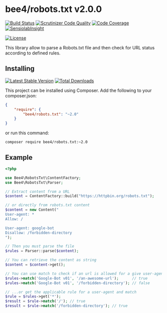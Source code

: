 bee4/robots.txt v2.0.0
======================

[![Build Status](https://img.shields.io/travis/bee4/robots.txt.svg?style=flat-square)](https://travis-ci.org/bee4/robots.txt)
[![Scrutinizer Code Quality](https://img.shields.io/scrutinizer/g/bee4/robots.txt.svg?style=flat-square)](https://scrutinizer-ci.com/g/bee4/robots.txt/?branch=develop)
[![Code Coverage](https://img.shields.io/scrutinizer/coverage/g/bee4/robots.txt.svg?style=flat-square)](https://scrutinizer-ci.com/g/bee4/robots.txt/)
[![SensiolabInsight](https://img.shields.io/sensiolabs/i/eeb48794-6ffb-4c54-8867-56c077d77008.svg?style=flat-square)](https://insight.sensiolabs.com/projects/eeb48794-6ffb-4c54-8867-56c077d77008)

[![License](https://img.shields.io/packagist/l/bee4/robots.txt.svg?style=flat-square)](https://packagist.org/packages/bee4/robots.txt)

This library allow to parse a Robots.txt file and then check for URL status according to defined rules.


Installing
----------
[![Latest Stable Version](https://img.shields.io/packagist/v/bee4/robots.txt.svg?style=flat-square)](https://packagist.org/packages/bee4/robots.txt)
[![Total Downloads](https://img.shields.io/packagist/dm/bee4/robots.txt.svg?style=flat-square)](https://packagist.org/packages/bee4/robots.txt)

This project can be installed using Composer. Add the following to your composer.json:

```JSON
{
    "require": {
        "bee4/robots.txt": "~2.0"
    }
}
```

or run this command:

```Shell
composer require bee4/robots.txt:~2.0
```

Example
-------

```PHP
<?php

use Bee4\RobotsTxt\ContentFactory;
use Bee4\RobotsTxt\Parser;

// Extract content from a URL
$content = ContentFactory::build("https://httpbin.org/robots.txt");

// or directly from robots.txt content
$content = new Content("
User-agent: *
Allow: /

User-agent: google-bot
Disallow: /forbidden-directory
");

// Then you must parse the file
$rules = Parser::parse($content);

// You can retrieve the content as string
$content = $content->get();

// You can use match to check if an url is allowed for a give user-agent...
$rules->match('Google-Bot v01', '/an-awesome-url');      // true
$rules->match('Google-Bot v01', '/forbidden-directory'); // false

// ...or get the applicable rule for a user-agent and match
$rule = $rules->get('*');
$result = $rule->match('/'); // true
$result = $rule->match('/forbidden-directory'); // true
```
